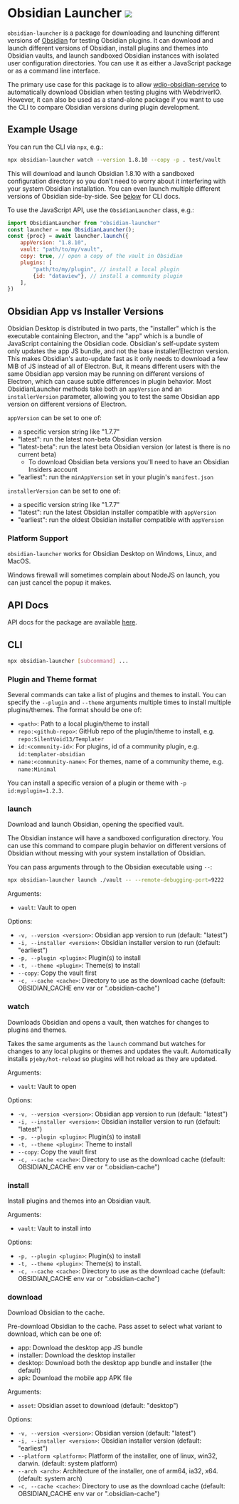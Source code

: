 # Obsidian Launcher [![](https://img.shields.io/npm/v/obsidian-launcher)](https://www.npmjs.com/package/obsidian-launcher)

`obsidian-launcher` is a package for downloading and launching different versions of [Obsidian](https://obsidian.md) for testing Obsidian plugins. It can download and launch different versions of Obsidian, install plugins and themes into Obsidian vaults, and launch sandboxed Obsidian instances with isolated user configuration directories. You can use it as either a JavaScript package or as a command line interface.

The primary use case for this package is to allow [wdio-obsidian-service](../wdio-obsidian-service/README.md) to automatically download Obsidian when testing plugins with WebdriverIO. However, it can also be used as a stand-alone package if you want to use the CLI to compare Obsidian versions during plugin development.

## Example Usage
You can run the CLI via `npx`, e.g.:
```bash
npx obsidian-launcher watch --version 1.8.10 --copy -p . test/vault
```
This will download and launch Obsidian 1.8.10 with a sandboxed configuration directory so you don't need to worry about it interfering with your system Obsidian installation. You can even launch multiple different versions of Obsidian side-by-side. See [below](#cli) for CLI docs.

To use the JavaScript API, use the `ObsidianLauncher` class, e.g.:
```js
import ObsidianLauncher from "obsidian-launcher"
const launcher = new ObsidianLauncher();
const {proc} = await launcher.launch({
    appVersion: "1.8.10",
    vault: "path/to/my/vault",
    copy: true, // open a copy of the vault in Obsidian
    plugins: [
        "path/to/my/plugin", // install a local plugin
        {id: "dataview"}, // install a community plugin
    ],
})
```

## Obsidian App vs Installer Versions
Obsidian Desktop is distributed in two parts, the "installer" which is the executable containing Electron, and the "app" which is a bundle of JavaScript containing the Obsidian code. Obsidian's self-update system only updates the app JS bundle, and not the base installer/Electron version. This makes Obsidian's auto-update fast as it only needs to download a few MiB of JS instead of all of Electron. But, it means different users with the same Obsidian app version may be running on different versions of Electron, which can cause subtle differences in plugin behavior. Most ObsidianLauncher methods take both an `appVersion` and an `installerVersion` parameter, allowing you to test the same Obsidian app version on different versions of Electron.

`appVersion` can be set to one of:
- a specific version string like "1.7.7"
- "latest": run the latest non-beta Obsidian version
- "latest-beta": run the latest beta Obsidian version (or latest is there is no current beta)
    - To download Obsidian beta versions you'll need to have an Obsidian Insiders account
- "earliest": run the `minAppVersion` set in your plugin's `manifest.json`

`installerVersion` can be set to one of:
- a specific version string like "1.7.7"
- "latest": run the latest Obsidian installer compatible with `appVersion`
- "earliest": run the oldest Obsidian installer compatible with `appVersion`

### Platform Support
`obsidian-launcher` works for Obsidian Desktop on Windows, Linux, and MacOS.

Windows firewall will sometimes complain about NodeJS on launch, you can just cancel the popup it makes.

## API Docs
API docs for the package are available [here](https://jesse-r-s-hines.github.io/wdio-obsidian-service/obsidian-launcher/README.html).

## CLI
```bash
npx obsidian-launcher [subcommand] ...
```

### Plugin and Theme format
Several commands can take a list of plugins and themes to install. You can specify the `--plugin` and `--theme` arguments multiple times to install multiple plugins/themes. The format should be one of:
- `<path>`: Path to a local plugin/theme to install
- `repo:<github-repo>`: GitHub repo of the plugin/theme to install, e.g. `repo:SilentVoid13/Templater`
- `id:<community-id>`: For plugins, id of a community plugin, e.g. `id:templater-obsidian`
- `name:<community-name>`: For themes, name of a community theme, e.g. `name:Minimal`

You can install a specific version of a plugin or theme with `-p id:myplugin=1.2.3`.

### launch
Download and launch Obsidian, opening the specified vault.

The Obsidian instance will have a sandboxed configuration directory. You can use this command to compare plugin behavior on different versions of Obsidian without messing with your system installation of Obsidian.

You can pass arguments through to the Obsidian executable using `--`:
```bash
npx obsidian-launcher launch ./vault -- --remote-debugging-port=9222
```

Arguments:
- `vault`: Vault to open

Options:
- `-v, --version <version>`: Obsidian app version to run (default: "latest")
- `-i, --installer <version>`: Obsidian installer version to run (default: "earliest")
- `-p, --plugin <plugin>`: Plugin(s) to install
- `-t, --theme <plugin>`: Theme(s) to install
- `--copy`: Copy the vault first
- `-c, --cache <cache>`: Directory to use as the download cache (default: OBSIDIAN_CACHE env var or ".obsidian-cache")

### watch
Downloads Obsidian and opens a vault, then watches for changes to plugins and themes.

Takes the same arguments as the `launch` command but watches for changes to any local plugins or themes and updates the vault. Automatically installs `pjeby/hot-reload` so plugins will hot reload as they are updated.

Arguments:
- `vault`: Vault to open

Options:
- `-v, --version <version>`: Obsidian app version to run (default: "latest")
- `-i, --installer <version>`: Obsidian installer version to run (default: "latest")
- `-p, --plugin <plugin>`: Plugin(s) to install
- `-t, --theme <plugin>`: Theme to install
- `--copy`: Copy the vault first
- `-c, --cache <cache>`: Directory to use as the download cache (default: OBSIDIAN_CACHE env var or ".obsidian-cache")

### install
Install plugins and themes into an Obsidian vault.

Arguments:
- `vault`: Vault to install into

Options:
- `-p, --plugin <plugin>`: Plugin(s) to install
- `-t, --theme <plugin>`: Theme(s) to install.
- `-c, --cache <cache>`: Directory to use as the download cache (default: OBSIDIAN_CACHE env var or ".obsidian-cache")

### download
Download Obsidian to the cache.

Pre-download Obsidian to the cache. Pass asset to select what variant to download, which can be one of:
- app: Download the desktop app JS bundle
- installer: Download the desktop installer
- desktop: Download both the desktop app bundle and installer (the default)
- apk: Download the mobile app APK file

Arguments:
- `asset`: Obsidian asset to download (default: "desktop")

Options:
- `-v, --version <version>`: Obsidian version (default: "latest")
- `-i, --installer <version>`: Obsidian installer version (default: "earliest")
- `--platform <platform>`: Platform of the installer, one of linux, win32, darwin. (default: system platform)
- `--arch <arch>`: Architecture of the installer, one of arm64, ia32, x64. (default: system arch)
- `-c, --cache <cache>`: Directory to use as the download cache (default: OBSIDIAN_CACHE env var or ".obsidian-cache")

